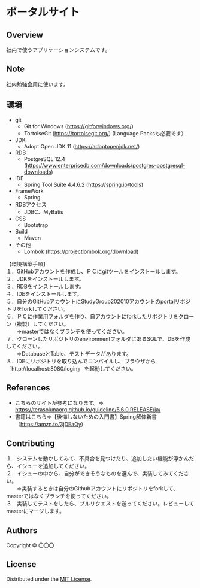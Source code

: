 ポータルサイト
======================

## Overview  
社内で使うアプリケーションシステムです。

Note
-------
社内勉強会用に使います。

環境
-------
* git
  * Git for Windows (https://gitforwindows.org/)
  * TortoiseGit (https://tortoisegit.org/) (Language Packsも必要です）
* JDK
  * Adopt Open JDK 11  (https://adoptopenjdk.net/) 
* RDB  
  * PostgreSQL 12.4 (https://www.enterprisedb.com/downloads/postgres-postgresql-downloads)
* IDE
  * Spring Tool Suite 4.4.6.2 (https://spring.io/tools) 
* FrameWork
  * Spring
* RDBアクセス
  * JDBC、MyBatis 
* CSS
  * Bootstrap
* Build
  * Maven
* その他
  * Lombok (https://projectlombok.org/download)
  
【環境構築手順】  
１．GitHubアカウントを作成し、ＰＣにgitツールをインストールします。  
２．JDKをインストールします。  
３．RDBをインストールします。  
４．IDEをインストールします。  
５．自分のGitHubアカウントにStudyGroup202010アカウントのportalリポジトリをforkしてください。  
６．ＰＣに作業用フォルダを作り、自アカウントにforkしたリポジトリをクローン（複製）してください。  
　　⇒masterではなくブランチを使ってください。  
７．クローンしたリポジトリのenvironmentフォルダにあるSQLで、DBを作成してください。  
　　⇒DatabaseとTable、テストデータがあります。   
８．IDEにリポジトリを取り込んでコンパイルし、ブラウザから「http://localhost:8080/login」 を起動してください。  

References
-------
* こちらのサイトが参考になります。⇒　<https://terasolunaorg.github.io/guideline/5.6.0.RELEASE/ja/>  
* 書籍はこちら⇒【後悔しないための入門書】Spring解体新書（https://amzn.to/3jDEaQy)  


Contributing
-------
１．システムを動かしてみて、不具合を見つけたり、追加したい機能が浮かんだら、イシューを追加してください。  
２．イシューの中から、自分ができそうなものを選んで、実装してみてください。  
　　⇒実装するときは自分のGithubアカウントにリポジトリをforkして、masterではなくブランチを使ってください。  
３．実装してテストをしたら、プルリクエストを送ってください。レビューしてmasterにマージします。  


Authors
----------
Copyright &copy; 〇〇〇
  
License
----------
Distributed under the [MIT License][mit].
 
[MIT]: http://www.opensource.org/licenses/mit-license.php
